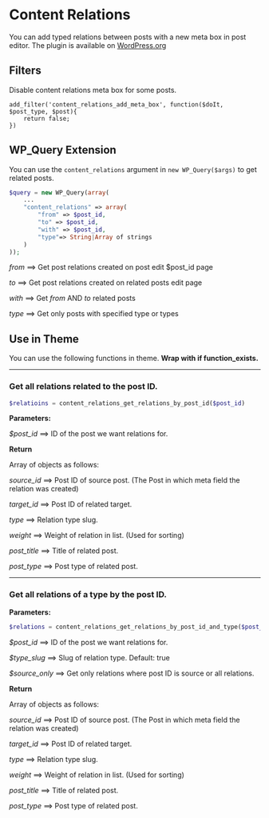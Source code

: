 # Content Relations

You can add typed relations between posts with a new meta box in post editor. The plugin is available on [WordPress.org](https://wordpress.org/plugins/content-relations/)

## Filters

Disable content relations meta box for some posts.

```
add_filter('content_relations_add_meta_box', function($doIt, $post_type, $post){
	return false;
}) 
```

## WP_Query Extension

You can use the ```content_relations``` argument in ```new WP_Query($args)``` to get related posts.

```php
$query = new WP_Query(array(
	...
	"content_relations" => array(
		"from" => $post_id,
		"to" => $post_id,
		"with" => $post_id,
		"type"=> String|Array of strings
	)
));
```

_from_ ==> Get post relations created on post edit $post_id page

_to_ ==> Get post relations created on related posts edit page

_with_ ==> Get _from_ AND _to_ related posts

_type_ ==> Get only posts with specified type or types

## Use in Theme

You can use the following functions in theme. **Wrap with if function_exists.**

---

### Get all relations related to the post ID.


```php
$relatioins = content_relations_get_relations_by_post_id($post_id)
```

**Parameters:**


_$post_id_ ==> ID of the post we want relations for.


**Return**

Array of objects as follows:

_source_id_ ==> Post ID of source post. (The Post in which meta field the relation was created)
 
_target_id_ ==> Post ID of related target.

_type_ ==> Relation type slug.
 
_weight_ ==> Weight of relation in list. (Used for sorting) 

_post_title_ ==> Title of related post.
 
_post_type_ ==> Post type of related post.

---

### Get all relations of a type by the post ID.

**Parameters:**

```php
$relations = content_relations_get_relations_by_post_id_and_type($post_id, $relation_type, $source_only = true);
```

_$post_id_ ==> ID of the post we want relations for.

_$type_slug_ ==> Slug of relation type. Default: true

_$source_only_ ==> Get only relations where post ID is source or all relations.


**Return**

Array of objects as follows:

_source_id_ ==> Post ID of source post. (The Post in which meta field the relation was created)
 
_target_id_ ==> Post ID of related target.

_type_ ==> Relation type slug.
 
_weight_ ==> Weight of relation in list. (Used for sorting) 

_post_title_ ==> Title of related post.
 
_post_type_ ==> Post type of related post.